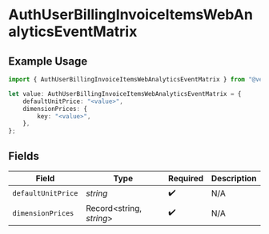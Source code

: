 # AuthUserBillingInvoiceItemsWebAnalyticsEventMatrix

## Example Usage

```typescript
import { AuthUserBillingInvoiceItemsWebAnalyticsEventMatrix } from "@vercel/sdk/models/components";

let value: AuthUserBillingInvoiceItemsWebAnalyticsEventMatrix = {
    defaultUnitPrice: "<value>",
    dimensionPrices: {
        key: "<value>",
    },
};
```

## Fields

| Field                    | Type                     | Required                 | Description              |
| ------------------------ | ------------------------ | ------------------------ | ------------------------ |
| `defaultUnitPrice`       | *string*                 | :heavy_check_mark:       | N/A                      |
| `dimensionPrices`        | Record<string, *string*> | :heavy_check_mark:       | N/A                      |